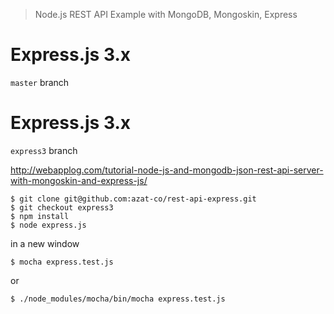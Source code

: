> Node.js REST API Example with MongoDB, Mongoskin, Express

# Express.js 3.x

`master` branch

# Express.js 3.x

`express3` branch

<http://webapplog.com/tutorial-node-js-and-mongodb-json-rest-api-server-with-mongoskin-and-express-js/>

```
$ git clone git@github.com:azat-co/rest-api-express.git
$ git checkout express3
$ npm install
$ node express.js
```

in a new window

```
$ mocha express.test.js
```

or

```
$ ./node_modules/mocha/bin/mocha express.test.js
```
